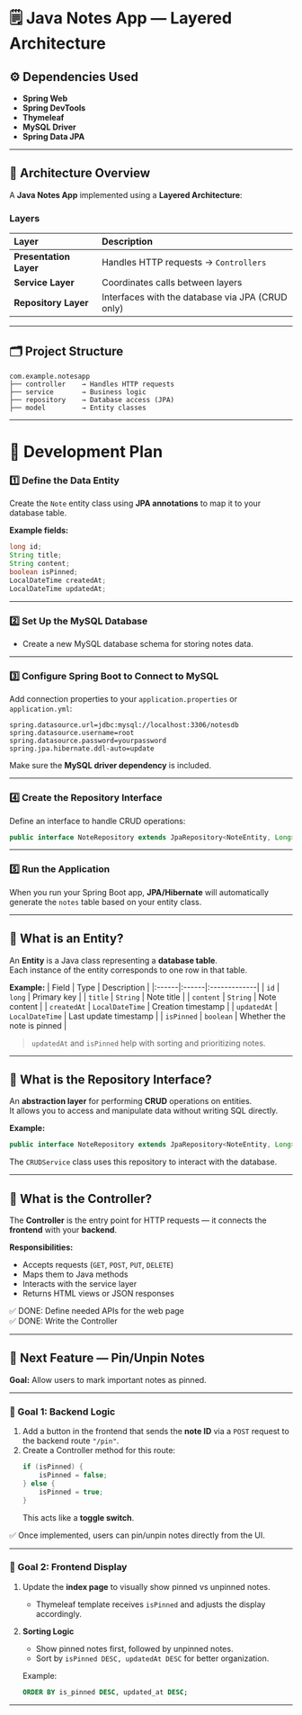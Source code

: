 # 🗒️ Java Notes App — Layered Architecture

## ⚙️ Dependencies Used

- **Spring Web**
- **Spring DevTools**
- **Thymeleaf**
- **MySQL Driver**
- **Spring Data JPA**

---

## 🧩 Architecture Overview

A **Java Notes App** implemented using a **Layered Architecture**:

### Layers

| Layer | Description |
|:------|:-------------|
| **Presentation Layer** | Handles HTTP requests → `Controllers` |
| **Service Layer** | Coordinates calls between layers |
| **Repository Layer** | Interfaces with the database via JPA (CRUD only) |

---

## 🗂️ Project Structure

```
com.example.notesapp
├── controller    → Handles HTTP requests
├── service       → Business logic
├── repository    → Database access (JPA)
├── model         → Entity classes
```

---

# 🧭 Development Plan

### 1️⃣ Define the Data Entity
Create the `Note` entity class using **JPA annotations** to map it to your database table.

**Example fields:**
```java
long id;
String title;
String content;
boolean isPinned;
LocalDateTime createdAt;
LocalDateTime updatedAt;
```

---

### 2️⃣ Set Up the MySQL Database
- Create a new MySQL database schema for storing notes data.

---

### 3️⃣ Configure Spring Boot to Connect to MySQL
Add connection properties to your `application.properties` or `application.yml`:

```properties
spring.datasource.url=jdbc:mysql://localhost:3306/notesdb
spring.datasource.username=root
spring.datasource.password=yourpassword
spring.jpa.hibernate.ddl-auto=update
```

Make sure the **MySQL driver dependency** is included.

---

### 4️⃣ Create the Repository Interface
Define an interface to handle CRUD operations:

```java
public interface NoteRepository extends JpaRepository<NoteEntity, Long> {}
```

---

### 5️⃣ Run the Application
When you run your Spring Boot app, **JPA/Hibernate** will automatically generate the `notes` table based on your entity class.

---

## 🧱 What is an Entity?

An **Entity** is a Java class representing a **database table**.  
Each instance of the entity corresponds to one row in that table.

**Example:**
| Field | Type | Description |
|:------|:------|:-------------|
| `id` | `long` | Primary key |
| `title` | `String` | Note title |
| `content` | `String` | Note content |
| `createdAt` | `LocalDateTime` | Creation timestamp |
| `updatedAt` | `LocalDateTime` | Last update timestamp |
| `isPinned` | `boolean` | Whether the note is pinned |

> `updatedAt` and `isPinned` help with sorting and prioritizing notes.

---

## 🧰 What is the Repository Interface?

An **abstraction layer** for performing **CRUD** operations on entities.  
It allows you to access and manipulate data without writing SQL directly.

**Example:**
```java
public interface NoteRepository extends JpaRepository<NoteEntity, Long> {}
```

The `CRUDService` class uses this repository to interact with the database.

---

## 🎯 What is the Controller?

The **Controller** is the entry point for HTTP requests — it connects the **frontend** with your **backend**.

**Responsibilities:**
- Accepts requests (`GET`, `POST`, `PUT`, `DELETE`)
- Maps them to Java methods
- Interacts with the service layer
- Returns HTML views or JSON responses

✅ DONE: Define needed APIs for the web page  
✅ DONE: Write the Controller

---

## 📌 Next Feature — Pin/Unpin Notes

**Goal:** Allow users to mark important notes as pinned.

---

### 🧠 Goal 1: Backend Logic

1. Add a button in the frontend that sends the **note ID** via a `POST` request to the backend route `"/pin"`.
2. Create a Controller method for this route:
   ```java
   if (isPinned) {
       isPinned = false;
   } else {
       isPinned = true;
   }
   ```
   This acts like a **toggle switch**.

✅ Once implemented, users can pin/unpin notes directly from the UI.

---

### 🎨 Goal 2: Frontend Display

1. Update the **index page** to visually show pinned vs unpinned notes.
    - Thymeleaf template receives `isPinned` and adjusts the display accordingly.

2. **Sorting Logic**
    - Show pinned notes first, followed by unpinned notes.
    - Sort by `isPinned DESC, updatedAt DESC` for better organization.

   Example:
   ```sql
   ORDER BY is_pinned DESC, updated_at DESC;
   ```

---
